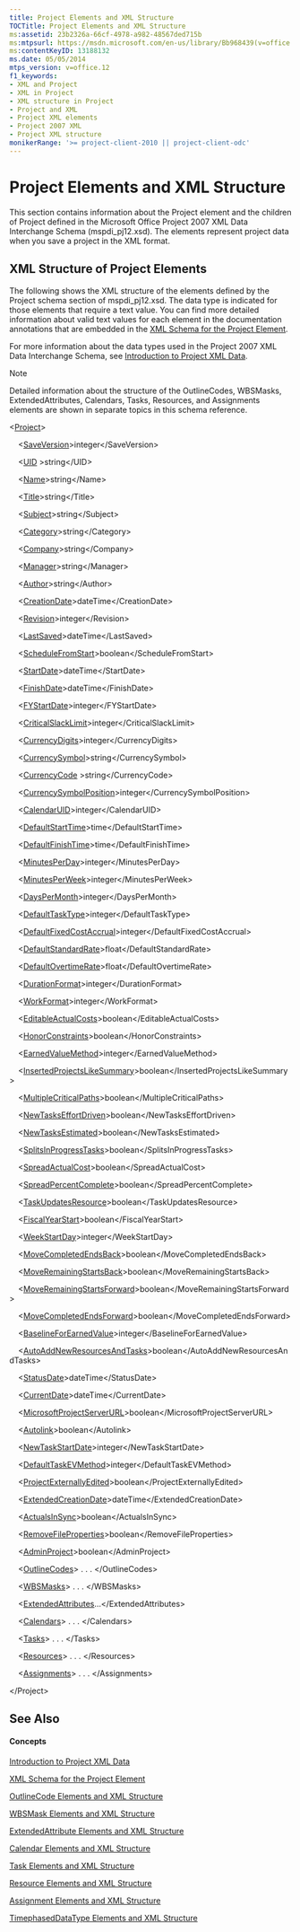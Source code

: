 ```yaml
---
title: Project Elements and XML Structure
TOCTitle: Project Elements and XML Structure
ms:assetid: 23b2326a-66cf-4978-a982-48567ded715b
ms:mtpsurl: https://msdn.microsoft.com/en-us/library/Bb968439(v=office.12)
ms:contentKeyID: 13188132
ms.date: 05/05/2014
mtps_version: v=office.12
f1_keywords:
- XML and Project
- XML in Project
- XML structure in Project
- Project and XML
- Project XML elements
- Project 2007 XML
- Project XML structure
monikerRange: '>= project-client-2010 || project-client-odc'
---
```


# Project Elements and XML Structure




This section contains information about the Project element and the children of Project defined in the Microsoft Office Project 2007 XML Data Interchange Schema (mspdi\_pj12.xsd). The elements represent project data when you save a project in the XML format.

## XML Structure of Project Elements

The following shows the XML structure of the elements defined by the Project schema section of mspdi\_pj12.xsd. The data type is indicated for those elements that require a text value. You can find more detailed information about valid text values for each element in the documentation annotations that are embedded in the [XML Schema for the Project Element](xml-schema-for-the-project-element.md).

For more information about the data types used in the Project 2007 XML Data Interchange Schema, see [Introduction to Project XML Data](introduction-to-project-xml-data.md).


> [!NOTE]
>   Detailed information about the structure of the OutlineCodes, WBSMasks, ExtendedAttributes, Calendars, Tasks, Resources, and Assignments elements are shown in separate topics in this schema reference.


\<[Project](project-element.md)\>

    \<[SaveVersion](saveversion-element.md)\>integer\</SaveVersion\> 

    \<[UID](uid-element.md) \>string\</UID\>

    \<[Name](name-element.md)\>string\</Name\>

    \<[Title](title-element-project.md)\>string\</Title\>

    \<[Subject](subject-element.md)\>string\</Subject\>

    \<[Category](category-element.md)\>string\</Category\>

    \<[Company](company-element.md)\>string\</Company\>

    \<[Manager](manager-element.md)\>string\</Manager\>

    \<[Author](author-element.md)\>string\</Author\>

    \<[CreationDate](creationdate-element.md)\>dateTime\</CreationDate\>

    \<[Revision](revision-element.md)\>integer\</Revision\>

    \<[LastSaved](lastsaved-element.md)\>dateTime\</LastSaved\>

    \<[ScheduleFromStart](schedulefromstart-element.md)\>boolean\</ScheduleFromStart\>

    \<[StartDate](startdate-element.md)\>dateTime\</StartDate\>

    \<[FinishDate](finishdate-element.md)\>dateTime\</FinishDate\>

    \<[FYStartDate](fystartdate-element.md)\>integer\</FYStartDate\>

    \<[CriticalSlackLimit](criticalslacklimit-element.md)\>integer\</CriticalSlackLimit\>

    \<[CurrencyDigits](currencydigits-element.md)\>integer\</CurrencyDigits\>

    \<[CurrencySymbol](currencysymbol-element.md)\>string\</CurrencySymbol\>

    \<[CurrencyCode](currencycode-element.md) \>string\</CurrencyCode\>

    \<[CurrencySymbolPosition](currencysymbolposition-element.md)\>integer\</CurrencySymbolPosition\>

    \<[CalendarUID](calendaruid-element.md)\>integer\</CalendarUID\>

    \<[DefaultStartTime](defaultstarttime-element.md)\>time\</DefaultStartTime\>

    \<[DefaultFinishTime](defaultfinishtime-element.md)\>time\</DefaultFinishTime\>

    \<[MinutesPerDay](minutesperday-element.md)\>integer\</MinutesPerDay\>

    \<[MinutesPerWeek](minutesperweek-element.md)\>integer\</MinutesPerWeek\>

    \<[DaysPerMonth](dayspermonth-element.md)\>integer\</DaysPerMonth\>

    \<[DefaultTaskType](defaulttasktype-element.md)\>integer\</DefaultTaskType\>

    \<[DefaultFixedCostAccrual](defaultfixedcostaccrual-element.md)\>integer\</DefaultFixedCostAccrual\>

    \<[DefaultStandardRate](defaultstandardrate-element.md)\>float\</DefaultStandardRate\>

    \<[DefaultOvertimeRate](defaultovertimerate-element.md)\>float\</DefaultOvertimeRate\>

    \<[DurationFormat](durationformat-element.md)\>integer\</DurationFormat\>

    \<[WorkFormat](workformat-element.md)\>integer\</WorkFormat\>

    \<[EditableActualCosts](editableactualcosts-element.md)\>boolean\</EditableActualCosts\>

    \<[HonorConstraints](honorconstraints-element.md)\>boolean\</HonorConstraints\>

    \<[EarnedValueMethod](earnedvaluemethod-element.md)\>integer\</EarnedValueMethod\>

    \<[InsertedProjectsLikeSummary](insertedprojectslikesummary-element.md)\>boolean\</InsertedProjectsLikeSummary\>

    \<[MultipleCriticalPaths](multiplecriticalpaths-element.md)\>boolean\</MultipleCriticalPaths\>

    \<[NewTasksEffortDriven](newtaskseffortdriven-element.md)\>boolean\</NewTasksEffortDriven\>

    \<[NewTasksEstimated](newtasksestimated-element.md)\>boolean\</NewTasksEstimated\>

    \<[SplitsInProgressTasks](splitsinprogresstasks-element.md)\>boolean\</SplitsInProgressTasks\>

    \<[SpreadActualCost](spreadactualcost-element.md)\>boolean\</SpreadActualCost\>

    \<[SpreadPercentComplete](spreadpercentcomplete-element.md)\>boolean\</SpreadPercentComplete\>

    \<[TaskUpdatesResource](taskupdatesresource-element.md)\>boolean\</TaskUpdatesResource\>

    \<[FiscalYearStart](fiscalyearstart-element.md)\>boolean\</FiscalYearStart\>

    \<[WeekStartDay](weekstartday-element.md)\>integer\</WeekStartDay\>

    \<[MoveCompletedEndsBack](movecompletedendsback-element.md)\>boolean\</MoveCompletedEndsBack\>

    \<[MoveRemainingStartsBack](moveremainingstartsback-element.md)\>boolean\</MoveRemainingStartsBack\>

    \<[MoveRemainingStartsForward](moveremainingstartsforward-element.md)\>boolean\</MoveRemainingStartsForward\>

    \<[MoveCompletedEndsForward](movecompletedendsforward-element.md)\>boolean\</MoveCompletedEndsForward\>

    \<[BaselineForEarnedValue](baselineforearnedvalue-element.md)\>integer\</BaselineForEarnedValue\>

    \<[AutoAddNewResourcesAndTasks](autoaddnewresourcesandtasks-element.md)\>boolean\</AutoAddNewResourcesAndTasks\>

    \<[StatusDate](statusdate-element.md)\>dateTime\</StatusDate\>

    \<[CurrentDate](currentdate-element.md)\>dateTime\</CurrentDate\>

    \<[MicrosoftProjectServerURL](microsoftprojectserverurl-element.md)\>boolean\</MicrosoftProjectServerURL\>

    \<[Autolink](autolink-element.md)\>boolean\</Autolink\>

    \<[NewTaskStartDate](newtaskstartdate-element.md)\>integer\</NewTaskStartDate\>

    \<[DefaultTaskEVMethod](defaulttaskevmethod-element.md)\>integer\</DefaultTaskEVMethod\>

    \<[ProjectExternallyEdited](projectexternallyedited-element.md)\>boolean\</ProjectExternallyEdited\>

    \<[ExtendedCreationDate](extendedcreationdate-element.md)\>dateTime\</ExtendedCreationDate\>

    \<[ActualsInSync](actualsinsync-element.md)\>boolean\</ActualsInSync\>

    \<[RemoveFileProperties](removefileproperties-element.md)\>boolean\</RemoveFileProperties\>

    \<[AdminProject](adminproject-element.md)\>boolean\</AdminProject\>

    \<[OutlineCodes](outlinecode-elements-and-xml-structure.md)\> . . . \</OutlineCodes\>

    \<[WBSMasks](wbsmask-elements-and-xml-structure.md)\> . . . \</WBSMasks\>

    \<[ExtendedAttributes](extendedattribute-elements-and-xml-structure.md)…\</ExtendedAttributes\>

    \<[Calendars](calendar-elements-and-xml-structure.md)\> . . . \</Calendars\>

    \<[Tasks](task-elements-and-xml-structure.md)\> . . . \</Tasks\>

    \<[Resources](resource-elements-and-xml-structure.md)\> . . . \</Resources\>

    \<[Assignments](assignment-elements-and-xml-structure.md)\> . . . \</Assignments\>

\</Project\>

## See Also

#### Concepts

[Introduction to Project XML Data](introduction-to-project-xml-data.md)

[XML Schema for the Project Element](xml-schema-for-the-project-element.md)

[OutlineCode Elements and XML Structure](outlinecode-elements-and-xml-structure.md)

[WBSMask Elements and XML Structure](wbsmask-elements-and-xml-structure.md)

[ExtendedAttribute Elements and XML Structure](extendedattribute-elements-and-xml-structure.md)

[Calendar Elements and XML Structure](calendar-elements-and-xml-structure.md)

[Task Elements and XML Structure](task-elements-and-xml-structure.md)

[Resource Elements and XML Structure](resource-elements-and-xml-structure.md)

[Assignment Elements and XML Structure](assignment-elements-and-xml-structure.md)

[TimephasedDataType Elements and XML Structure](timephaseddatatype-elements-and-xml-structure.md)

